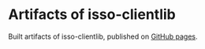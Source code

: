 # Artifacts of isso-clientlib
Built artifacts of isso-clientlib, published on [GitHub pages](https://jGleitz.github.io/isso-clientlib).
